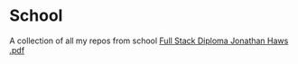 # School
A collection of all my repos from school
[Full Stack Diploma Jonathan Haws .pdf](https://github.com/user-attachments/files/17246010/Full.Stack.Diploma.Jonathan.Haws.pdf)
